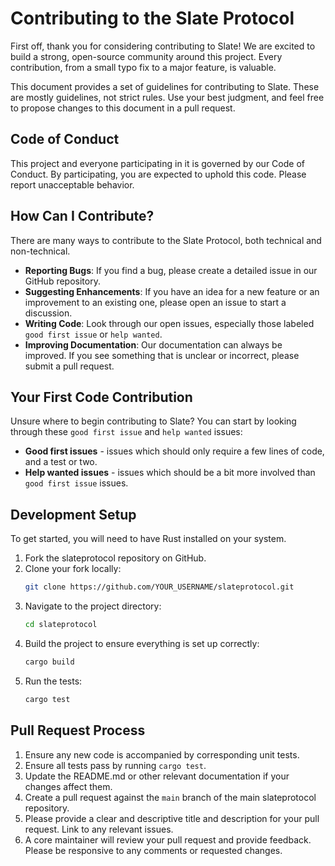 # Contributing to the Slate Protocol

First off, thank you for considering contributing to Slate! We are excited to build a strong, open-source community around this project. Every contribution, from a small typo fix to a major feature, is valuable.

This document provides a set of guidelines for contributing to Slate. These are mostly guidelines, not strict rules. Use your best judgment, and feel free to propose changes to this document in a pull request.

## Code of Conduct

This project and everyone participating in it is governed by our Code of Conduct. By participating, you are expected to uphold this code. Please report unacceptable behavior.

## How Can I Contribute?

There are many ways to contribute to the Slate Protocol, both technical and non-technical.

- **Reporting Bugs**: If you find a bug, please create a detailed issue in our GitHub repository.
- **Suggesting Enhancements**: If you have an idea for a new feature or an improvement to an existing one, please open an issue to start a discussion.
- **Writing Code**: Look through our open issues, especially those labeled `good first issue` or `help wanted`.
- **Improving Documentation**: Our documentation can always be improved. If you see something that is unclear or incorrect, please submit a pull request.

## Your First Code Contribution

Unsure where to begin contributing to Slate? You can start by looking through these `good first issue` and `help wanted` issues:

- **Good first issues** - issues which should only require a few lines of code, and a test or two.
- **Help wanted issues** - issues which should be a bit more involved than `good first issue` issues.

## Development Setup

To get started, you will need to have Rust installed on your system.

1. Fork the slateprotocol repository on GitHub.
2. Clone your fork locally:
   ```bash
   git clone https://github.com/YOUR_USERNAME/slateprotocol.git
   ```
3. Navigate to the project directory:
   ```bash
   cd slateprotocol
   ```
4. Build the project to ensure everything is set up correctly:
   ```bash
   cargo build
   ```
5. Run the tests:
   ```bash
   cargo test
   ```

## Pull Request Process

1. Ensure any new code is accompanied by corresponding unit tests.
2. Ensure all tests pass by running `cargo test`.
3. Update the README.md or other relevant documentation if your changes affect them.
4. Create a pull request against the `main` branch of the main slateprotocol repository.
5. Please provide a clear and descriptive title and description for your pull request. Link to any relevant issues.
6. A core maintainer will review your pull request and provide feedback. Please be responsive to any comments or requested changes.